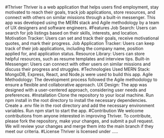 #Thriver
Thriver is a web application that helps users find employment, stay motivated to reach their goals, track job applications, store resources, and connect with others on similar missions through a built-in messenger. This app was developed using the MERN stack and Agile methodology by a team of UX designers and software engineers.
#Features
Job Search: Users can search for job listings based on their skills, interests, and location.
Motivation Tracker: Users can set and track their goals, receive motivational quotes, and mark their progress.
Job Application Tracker: Users can keep track of their job applications, including the company name, position applied for, and application status.
Resource Library: Users can store helpful resources, such as resume templates and interview tips.
Built-in Messenger: Users can connect with other users on similar missions and discuss their progress and struggles.
#Technologies Used
MERN Stack: MongoDB, Express, React, and Node.js were used to build this app.
Agile Methodology: The development process followed the Agile methodology to ensure a flexible and collaborative approach.
UX Design: The app was designed with a user-centered approach, considering user needs and preferences.
#Installation
Clone the repository to your local machine.
Run npm install in the root directory to install the necessary dependencies.
Create a .env file in the root directory and add the necessary environment variables.
Run npm start to start the app.
#Contribution
We welcome contributions from anyone interested in improving Thriver. To contribute, please fork the repository, make your changes, and submit a pull request. We will review your changes and merge them into the main branch if they meet our criteria.
#License
Thriver is licensed under .....